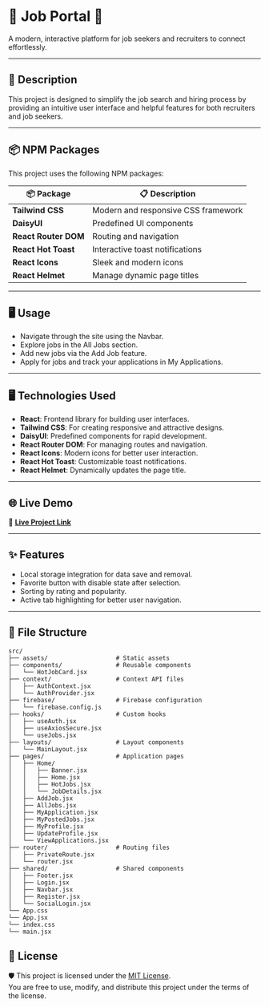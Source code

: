 <!-- 
# Job Portal

A brief description of what this project does and who it's for

## npm package

This project is used by the following companies:

| package             | work                                                                |
| ----------------- | ----------------------------------------------------------------- |
| tailwind |  css |
| daisy ui | css |
| react router dom |  router |
| react-hot-toast |  toasty |
| react-icons |  icons |
| react-helmet |  dynamic page title |

 


## Technologies Used

Frontend:

- React: For building user interfaces.
- Tailwind CSS: For responsive and modern UI styling.
- DaisyUI: Predefined UI components for faster development.
- React Router: For routing and navigation.
- React Icons: For adding modern icons.
- React Hot Toast: For interactive notification.
- React Helmet: For dynamic page titles.
- React Simple Typewriter: For engaging typewriter animations.



## Live Link

https://coffee-book-akash.netlify.app/

## Features

- local storage data and remove
- add favorite button disabled
- sort by rating and popularity
- active tab




## File Structure

Install my-project with npm

```bash
└── src/
|     ├── assets/
|     ├── components/
|     |     └── HotJobCard.jsx
|     ├── context/
|     |     └── AuthContext.jsx
|     |     └── AuthProvider.jsx
|     ├── firebase/
|     |     └── firebase.config.js
|     ├── hooks/
|     |     └── useAuth.jsx
|     |     └── useAxiosSecure.jsx
|     |     └── useJobs.jsx
|     ├── layouts/
|     |     └── MainLayout.jsx     
|     ├── pages/
|     |     ├── Home
|     |     |     └── JobDetails.jsx/    
|     |     |     └── Banner.jsx/    
|     |     |     └── Home.jsx/    
|     |     |     └── HotJobs.jsx/    
|     |     └── AddJob.jsx     
|     |     └── AllJobs.jsx     
|     |     └── JobApply.jsx     
|     |     └── MyApplication.jsx     
|     |     └── MyPostedJobs.jsx     
|     |     └── MyProfile.jsx     
|     |     └── UpdateProfile.jsx     
|     |     └── ViewApplications.jsx     
|     ├── router/
|     |     └── PrivateRoute.jsx
|     |     └── router.jsx
|     ├── shared/
|     |     └── Footer.jsx
|     |     └── Login.jsx
|     |     └── Navbar.jsx
|     |     └── Register.jsx
|     |     └── SocialLogin.jsx
└── App.css
└── App.jsx/
└── index.css/
└── main.jsx/


```


 -->

 # 🌟 Job Portal 🚀

A modern, interactive platform for job seekers and recruiters to connect effortlessly. 

---

## 📖 Description

This project is designed to simplify the job search and hiring process by providing an intuitive user interface and helpful features for both recruiters and job seekers.

---

## 📦 NPM Packages

This project uses the following NPM packages:

| 📦 Package             | 📋 Description                       |
|------------------------|---------------------------------------|
| **Tailwind CSS**       | Modern and responsive CSS framework  |
| **DaisyUI**            | Predefined UI components             |
| **React Router DOM**   | Routing and navigation               |
| **React Hot Toast**    | Interactive toast notifications      |
| **React Icons**        | Sleek and modern icons               |
| **React Helmet**       | Manage dynamic page titles           |

---

## 🖥️  Usage
- Navigate through the site using the Navbar.
- Explore jobs in the All Jobs section.
- Add new jobs via the Add Job feature.
- Apply for jobs and track your applications in My Applications.
---

## 🖥️ Technologies Used

- **React**: Frontend library for building user interfaces.
- **Tailwind CSS**: For creating responsive and attractive designs.
- **DaisyUI**: Predefined components for rapid development.
- **React Router DOM**: For managing routes and navigation.
- **React Icons**: Modern icons for better user interaction.
- **React Hot Toast**: Customizable toast notifications.
- **React Helmet**: Dynamically updates the page title.

---

## 🌐 Live Demo

🔗 **[Live Project Link](https://three-job-portal.netlify.app/)**

---

## ✨ Features

- Local storage integration for data save and removal.
- Favorite button with disable state after selection.
- Sorting by rating and popularity.
- Active tab highlighting for better user navigation.

---

## 📂 File Structure

```plaintext
src/
├── assets/                   # Static assets
├── components/               # Reusable components
│   └── HotJobCard.jsx
├── context/                  # Context API files
│   ├── AuthContext.jsx
│   └── AuthProvider.jsx
├── firebase/                 # Firebase configuration
│   └── firebase.config.js
├── hooks/                    # Custom hooks
│   ├── useAuth.jsx
│   ├── useAxiosSecure.jsx
│   └── useJobs.jsx
├── layouts/                  # Layout components
│   └── MainLayout.jsx
├── pages/                    # Application pages
│   ├── Home/
│   │   ├── Banner.jsx
│   │   ├── Home.jsx
│   │   ├── HotJobs.jsx
│   │   └── JobDetails.jsx
│   ├── AddJob.jsx
│   ├── AllJobs.jsx
│   ├── MyApplication.jsx
│   ├── MyPostedJobs.jsx
│   ├── MyProfile.jsx
│   ├── UpdateProfile.jsx
│   └── ViewApplications.jsx
├── router/                   # Routing files
│   ├── PrivateRoute.jsx
│   └── router.jsx
├── shared/                   # Shared components
│   ├── Footer.jsx
│   ├── Login.jsx
│   ├── Navbar.jsx
│   ├── Register.jsx
│   └── SocialLogin.jsx
└── App.css
└── App.jsx
└── index.css
└── main.jsx
```

## 📜 License

🛡️ This project is licensed under the [MIT License](LICENSE).  
You are free to use, modify, and distribute this project under the terms of the license.

